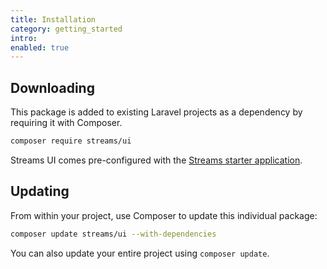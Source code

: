 ```yaml
---
title: Installation
category: getting_started
intro:
enabled: true
---
```


## Downloading

This package is added to existing Laravel projects as a dependency by requiring it with Composer.

```bash
composer require streams/ui
```

Streams UI comes pre-configured with the [Streams starter application](/docs/installation).

## Updating

From within your project, use Composer to update this individual package:

```bash
composer update streams/ui --with-dependencies
```

You can also update your entire project using `composer update`.
